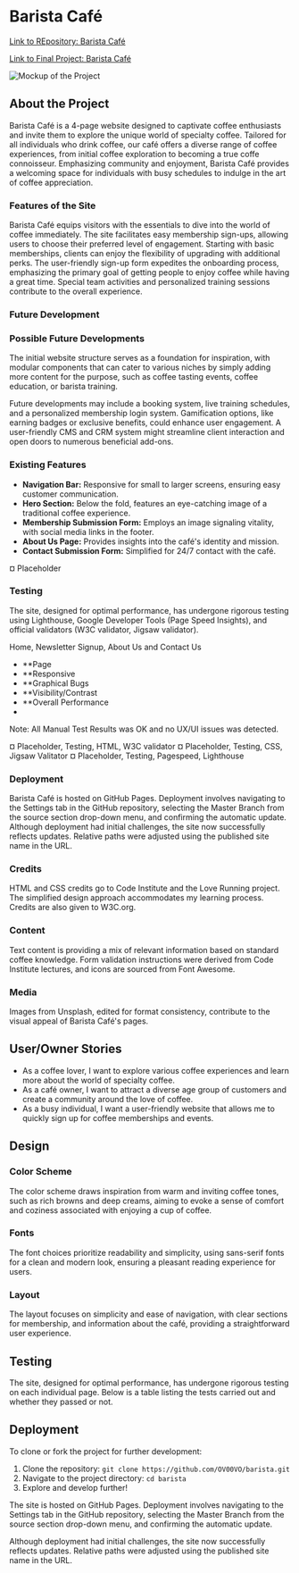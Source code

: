 # Barista Café
[Link to REpository: Barista Café](https://github.com/OV00VO/barista)

[Link to Final Project: Barista Café](https://ov00vo.github.io/barista/)

![Mockup of the Project](#)

## About the Project

Barista Café is a 4-page website designed to captivate coffee enthusiasts and invite them to explore the unique world of specialty coffee. Tailored for all individuals who drink coffee, our café offers a diverse range of coffee experiences, from initial coffee exploration to becoming a true coffe connoisseur. Emphasizing community and enjoyment, Barista Café provides a welcoming space for individuals with busy schedules to indulge in the art of coffee appreciation.

### Features of the Site

Barista Café equips visitors with the essentials to dive into the world of coffee immediately. The site facilitates easy membership sign-ups, allowing users to choose their preferred level of engagement. Starting with basic memberships, clients can enjoy the flexibility of upgrading with additional perks. The user-friendly sign-up form expedites the onboarding process, emphasizing the primary goal of getting people to enjoy coffee while having a great time. Special team activities and personalized training sessions contribute to the overall experience.

### Future Development

### Possible Future Developments
The initial website structure serves as a foundation for inspiration, with modular components that can cater to various niches by simply adding more content for the purpose, such as coffee tasting events, coffee education, or barista training.

Future developments may include a booking system, live training schedules, and a personalized membership login system. Gamification options, like earning badges or exclusive benefits, could enhance user engagement. A user-friendly CMS and CRM system might streamline client interaction and open doors to numerous beneficial add-ons.

### Existing Features
- **Navigation Bar:** Responsive for small to larger screens, ensuring easy customer communication.
- **Hero Section:** Below the fold, features an eye-catching image of a traditional coffee experience.
- **Membership Submission Form:** Employs an image signaling vitality, with social media links in the footer.
- **About Us Page:** Provides insights into the café's identity and mission.
- **Contact Submission Form:** Simplified for 24/7 contact with the café.

¤ Placeholder

### Testing
The site, designed for optimal performance, has undergone rigorous testing using Lighthouse, Google Developer Tools (Page Speed Insights), and official validators (W3C validator, Jigsaw validator).

Home, Newsletter Signup, About Us and Contact Us
- **Page         
- **Responsive
- **Graphical Bugs
- **Visibility/Contrast
- **Overall Performance
- 
Note: All Manual Test Results was OK and no UX/UI issues was detected.

¤ Placeholder, Testing, HTML, W3C validator
¤ Placeholder, Testing, CSS, Jigsaw Valitator
¤ Placeholder, Testing, Pagespeed, Lighthouse

### Deployment
Barista Café is hosted on GitHub Pages. Deployment involves navigating to the Settings tab in the GitHub repository, selecting the Master Branch from the source section drop-down menu, and confirming the automatic update. Although deployment had initial challenges, the site now successfully reflects updates. Relative paths were adjusted using the published site name in the URL.

### Credits
HTML and CSS credits go to Code Institute and the Love Running project. The simplified design approach accommodates my learning process. Credits are also given to W3C.org.

### Content
Text content is providing a mix of relevant information based on standard coffee knowledge. Form validation instructions were derived from Code Institute lectures, and icons are sourced from Font Awesome.

### Media
Images from Unsplash, edited for format consistency, contribute to the visual appeal of Barista Café's pages.

## User/Owner Stories

- As a coffee lover, I want to explore various coffee experiences and learn more about the world of specialty coffee.
- As a café owner, I want to attract a diverse age group of customers and create a community around the love of coffee.
- As a busy individual, I want a user-friendly website that allows me to quickly sign up for coffee memberships and events.

## Design

### Color Scheme
The color scheme draws inspiration from warm and inviting coffee tones, such as rich browns and deep creams, aiming to evoke a sense of comfort and coziness associated with enjoying a cup of coffee.


### Fonts
The font choices prioritize readability and simplicity, using sans-serif fonts for a clean and modern look, ensuring a pleasant reading experience for users.


### Layout
The layout focuses on simplicity and ease of navigation, with clear sections for membership, and information about the café, providing a straightforward user experience.

## Testing
The site, designed for optimal performance, has undergone rigorous testing on each individual page. Below is a table listing the tests carried out and whether they passed or not.

## Deployment

To clone or fork the project for further development:

1. Clone the repository: `git clone https://github.com/OV00VO/barista.git`
2. Navigate to the project directory: `cd barista`
3. Explore and develop further!

The site is hosted on GitHub Pages. Deployment involves navigating to the Settings tab in the GitHub repository, selecting the Master Branch from the source section drop-down menu, and confirming the automatic update.

Although deployment had initial challenges, the site now successfully reflects updates. Relative paths were adjusted using the published site name in the URL.